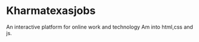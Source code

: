 # Kharmatexasjobs
An interactive platform for online work and  technology
Am into html,css and js. 


